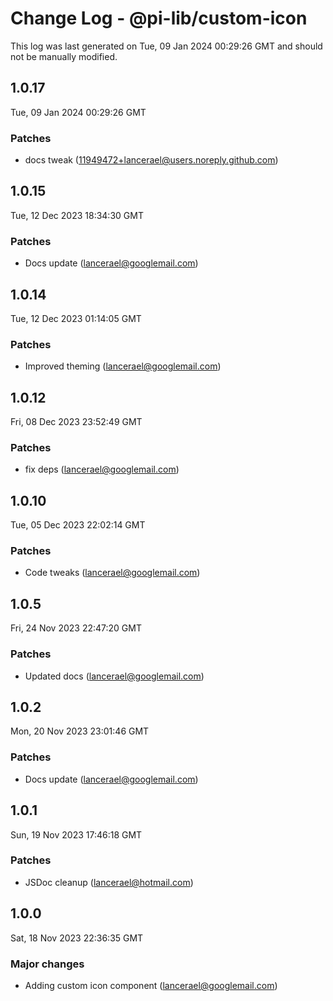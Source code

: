 # Change Log - @pi-lib/custom-icon

This log was last generated on Tue, 09 Jan 2024 00:29:26 GMT and should not be manually modified.

<!-- Start content -->

## 1.0.17

Tue, 09 Jan 2024 00:29:26 GMT

### Patches

- docs tweak (11949472+lancerael@users.noreply.github.com)

## 1.0.15

Tue, 12 Dec 2023 18:34:30 GMT

### Patches

- Docs update (lancerael@googlemail.com)

## 1.0.14

Tue, 12 Dec 2023 01:14:05 GMT

### Patches

- Improved theming (lancerael@googlemail.com)

## 1.0.12

Fri, 08 Dec 2023 23:52:49 GMT

### Patches

- fix deps (lancerael@googlemail.com)

## 1.0.10

Tue, 05 Dec 2023 22:02:14 GMT

### Patches

- Code tweaks (lancerael@googlemail.com)

## 1.0.5

Fri, 24 Nov 2023 22:47:20 GMT

### Patches

- Updated docs (lancerael@googlemail.com)

## 1.0.2

Mon, 20 Nov 2023 23:01:46 GMT

### Patches

- Docs update (lancerael@googlemail.com)

## 1.0.1

Sun, 19 Nov 2023 17:46:18 GMT

### Patches

- JSDoc cleanup (lancerael@hotmail.com)

## 1.0.0

Sat, 18 Nov 2023 22:36:35 GMT

### Major changes

- Adding custom icon component (lancerael@googlemail.com)
